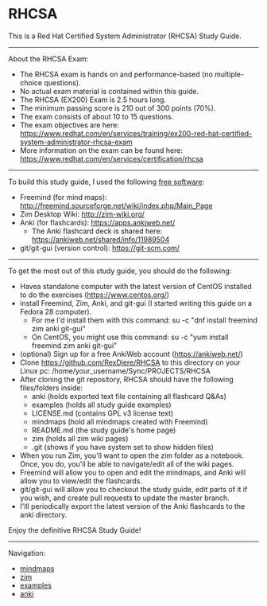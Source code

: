 # RHCSA
This is a Red Hat Certified System Administrator (RHCSA) Study Guide.
________________________________________________________________________________________________________________________________________

About the RHCSA Exam:
- The RHCSA exam is hands on and performance-based (no multiple-choice questions).
- No actual exam material is contained within this guide.
- The RHCSA (EX200) Exam is 2.5 hours long.
- The minimum passing score is 210 out of 300 points (70%).
- The exam consists of about 10 to 15 questions.
- The exam objectives are here: https://www.redhat.com/en/services/training/ex200-red-hat-certified-system-administrator-rhcsa-exam
- More information on the exam can be found here: https://www.redhat.com/en/services/certification/rhcsa
________________________________________________________________________________________________________________________________________

To build this study guide, I used the following <a href="https://www.fsf.org/about/what-is-free-software" target="_blank">free software</a>:
- Freemind (for mind maps): http://freemind.sourceforge.net/wiki/index.php/Main_Page
- Zim Desktop Wiki: http://zim-wiki.org/
- Anki (for flashcards): https://apps.ankiweb.net/
	- The Anki flashcard deck is shared here: https://ankiweb.net/shared/info/11989504
- git/git-gui (version control): https://git-scm.com/
________________________________________________________________________________________________________________________________________
To get the most out of this study guide, you should do the following:
- Havea standalone computer with the latest version of CentOS installed to do the exercises (https://www.centos.org/)
- install Freemind, Zim, Anki, and git-gui (I started writing this guide on a Fedora 28 computer). 
	- For me I'd install them with this command: su -c "dnf install freemind zim anki git-gui"
	- On CentOS, you might use this command: su -c "yum install freemind zim anki git-gui"
- (optional) Sign up for a free AnkiWeb account (https://ankiweb.net/)
- Clone https://github.com/RexDjere/RHCSA to this directory on your Linux pc: /home/your_username/Sync/PROJECTS/RHCSA
- After cloning the git repository, RHCSA should have the following files/folders inside:
	- anki (holds exported text file containing all flashcard Q&As)
	- examples (holds all study guide examples)
	- LICENSE.md (contains GPL v3 license text)
	- mindmaps (hold all mindmaps created with Freemind)
	- README.md (the study guide's home page)
	- zim (holds all zim wiki pages)
	- .git (shows if you have system set to show hidden files)
- When you run Zim, you'll want to open the zim folder as a notebook. Once, you do, you'll be able to navigate/edit all of the wiki pages.
- Freemind will allow you to open and edit the mindmaps, and Anki will allow you to view/edit the flashcards.
- git/git-gui will allow you to checkout the study guide, edit parts of it if you wish, and create pull requests to update the master branch.
- I'lll periodically export the latest version of the Anki flashcards to the anki directory.

Enjoy the definitive RHCSA Study Guide!
	

__________________________________________________________________________________________________________________
Navigation:
- [mindmaps](mindmaps)
- [zim](zim)
- [examples](examples)
- [anki](anki)

